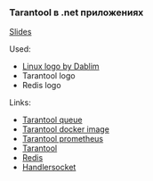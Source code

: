 ### Tarantool в .net приложениях

[Slides](Presentation.pptx)

Used:
- [Linux logo by Dablim](http://0rax0.deviantart.com/art/Simple-Linux-Logo-336131202)
- Tarantool logo
- Redis logo

Links:
- [Tarantool queue](https://github.com/tarantool/queue)
- [Tarantool docker image](https://hub.docker.com/r/tarantool/tarantool/)
- [Tarantool prometheus](https://github.com/tarantool/prometheus)
- [Tarantool](https://tarantool.org)
- [Redis](http://redis.io)
- [Handlersocket](https://github.com/DeNA/HandlerSocket-Plugin-for-MySQL)